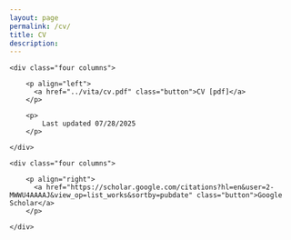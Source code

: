 ```yaml
---
layout: page
permalink: /cv/
title: CV
description: 
---
```



  <div class="docs-section">

    <div class="four columns">

        <p align="left">
          <a href="../vita/cv.pdf" class="button">CV [pdf]</a>
        </p>

        <p>
            Last updated 07/28/2025
        </p>

    </div>
  
    <div class="four columns">

        <p align="right">
          <a href="https://scholar.google.com/citations?hl=en&user=2-MWWU4AAAAJ&view_op=list_works&sortby=pubdate" class="button">Google Scholar</a>
        </p>

    </div>
    
    

  </div>
  
  <div class="docs-section">
  </div>
  
  

        